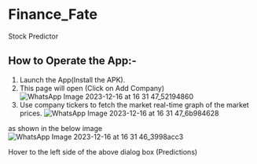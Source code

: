 # Finance_Fate

Stock Predictor

## How to Operate the App:-
1. Launch the App(Install the APK).
2. This page will open (Click on Add Company)
![WhatsApp Image 2023-12-16 at 16 31 47_52194860](https://github.com/Cs7dev/finance_fate/assets/93176514/a2f3cf7c-0ba6-4b99-8818-138f206b561d)
3. Use company tickers to fetch the market real-time graph of the market prices.
![WhatsApp Image 2023-12-16 at 16 31 47_6b984628](https://github.com/Cs7dev/finance_fate/assets/93176514/f39a6eb6-a9c9-4a32-a834-72736abd2303)

as shown in the below image
![WhatsApp Image 2023-12-16 at 16 31 46_3998acc3](https://github.com/Cs7dev/finance_fate/assets/93176514/a76b1fa9-9882-46f4-b42b-b0cdd6414c62)

Hover to the left side of the above dialog box (Predictions)





